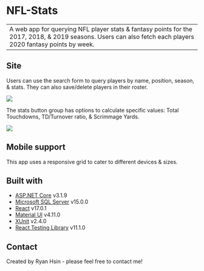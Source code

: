 # NFL-Stats
<table>
<tr>
<td>
  A web app for querying NFL player stats & fantasy points for the 2017, 2018, & 2019 seasons. Users can also fetch each players 2020 fantasy points by week.
</td>
</tr>
</table>


## Site
Users can use the search form to query players by name, position, season, & stats. They can also save/delete players in their roster.

![](/Roster.png?raw=true)



The stats button group has options to calculate specific values: Total Touchdowns, TD/Turnover ratio, & Scrimmage Yards.

![](/Stats.png?raw=true)



## Mobile support
This app uses a responsive grid to cater to different devices & sizes. 


## Built with 
- [ASP.NET Core](https://dotnet.microsoft.com/apps/aspnet) v3.1.9
- [Microsoft SQL Server](https://www.microsoft.com/en-us/sql-server/sql-server-2019) v15.0.0
- [React](https://reactjs.org/) v17.0.1
- [Material UI](https://material-ui.com/) v4.11.0
- [XUnit](https://xunit.net/) v2.4.0
- [React Testing Library](https://testing-library.com/) v11.1.0


## Contact
Created by Ryan Hsin - please feel free to contact me!
